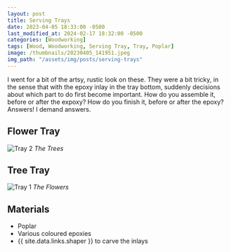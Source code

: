 ```yaml
---
layout: post
title: Serving Trays
date: 2023-04-05 18:33:00 -0500
last_modified_at: 2024-02-17 18:32:00 -0500
categories: [Woodworking]
tags: [Wood, Woodworking, Serving Tray, Tray, Poplar]
image: /thumbnails/20230405_141951.jpeg
img_path: "/assets/img/posts/serving-trays"
---
```


I went for a bit of the artsy, rustic look on these.  They were a bit tricky, in the sense that with the epoxy inlay in the tray bottom, suddenly decisions about which part to do first become important.  How do you assemble it, before or after the expoxy?  How do you finish it, before or after the epoxy?  Answers!  I demand answers.

## Flower Tray

![Tray 2][Tray 2]
_The Trees_

## Tree Tray

![Tray 1][Tray 1]
_The Flowers_

## Materials

- Poplar
- Various coloured epoxies
- {{ site.data.links.shaper }} to carve the inlays

[Tray 1]: 20230405_141951.jpeg
[Tray 2]: 20230405_141946.jpeg
